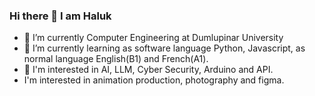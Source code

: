### Hi there 👋 I am Haluk

- 🔭 I’m currently Computer Engineering at Dumlupinar University
- 🌱 I’m currently learning as software language Python, Javascript, as normal language English(B1) and French(A1).
- 👀 I'm interested in AI, LLM, Cyber Security, Arduino and API.
- I'm interested in animation production, photography and figma.


